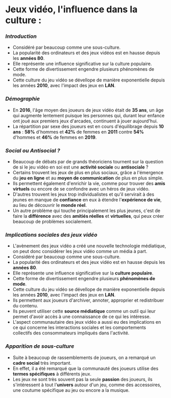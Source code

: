 # **Jeux vidéo, l'influence dans la culture :**


### **_Introduction_**

- Considéré par beaucoup comme une sous-culture. 
- La popularité des ordinateurs et des jeux vidéos est en hausse depuis les **années 80**.
- Elle représente une influence significative sur la culture populaire. 
- Cette forme de divertissement engendre plusieurs phénomènes de mode. 
- Cette culture du jeu vidéo se dévellope de manière exponentielle depuis les années **2010**, avec l'impact des jeux en **LAN**.

### **_Démographie_**

- En **2016**, l'âge moyen des joueurs de jeux vidéo était de **35 ans**, un âge qui augmente lentement puisque les personnes qui, durant leur enfance ont joué aux premiers jeux d'arcades, continuent à jouer aujourd'hui.
- La répartition par sexe des joueurs est en cours d'équilibrage depuis **10 ans** : **58%** d'hommes et **42%** de femmes en **2011** contre **54%** d'hommes et **46%** de femmes en **2019**.

### **_Social ou Antisocial ?_**

- Beaucoup de débats par de grands théoriciens tournent sur la question de si le jeu vidéo en soi est une **activité sociale** ou **antisociale** ?
- Certains trouvent les jeux de plus en plus sociaux, grâce a l'émergence du **jeu en ligne** et au **moyen de communication** de plus en plus simple. 
- Ils permettent également d'enrichir la vie, comme pour trouver des **amis virtuels** ou encore de se confondre avec un héros de jeux vidéo.
- D'autres trouvent les jeux trop individualistes et qu'il servirait à des jeunes en manque de **confiance** en eux à étendre l'**expérience de vie**, au lieu de découvrir le **monde réel**.
- Un autre problème qui touche principalement les plus jeunes, c'est de faire la **différence** avec des **amitiés réelles** et **virtuelles**, qui peux créer beaucoup de problèmes socialement.

### **_Implications sociales des jeux vidéo_**

- L'avènement des jeux vidéo a créé une nouvelle technologie médiatique, on peut donc considérer les jeux vidéo comme un média à part. 
- Considéré par beaucoup comme une sous-culture.
- La popularité des ordinateurs et des jeux vidéo est en hausse depuis les **années 80**.
- Elle représente une influence significative sur la **culture populaire**.
- Cette forme de divertissement engendre plusieurs **phénomènes de mode**.
- Cette culture du jeu vidéo se dévellope de manière exponentielle depuis les années **2010**, avec l'impact des jeux en **LAN**.
- Ils permettent aux joueurs d'archiver, annoter, approprier et redistribuer du contenu.
- Ils peuvent utiliser cette **source médiatique** comme un outil qui leur permet d'avoir accès à une connaissance de ce qui les intéresse.
- L'aspect communautaire des jeux vidéo a aussi eu des implications en ce qui concerne les interactions sociales et les comportements collectifs des consommateurs impliqués dans l'activité.

### **_Apparition de sous-culture_**

- Suite à beaucoup de rassemblements de joueurs, on a remarqué un **cadre social** très important.
- En effet, il a été remarqué que la communauté des joueurs utilise des **termes spécifiques** à différents jeux.
- Les jeux ne sont très souvent pas la seule **passion** des joueurs, ils s'intéressent à tout l'**univers** autour d'un jeu, comme des accessoires, une coutume spécifique au jeu ou encore a la musique.